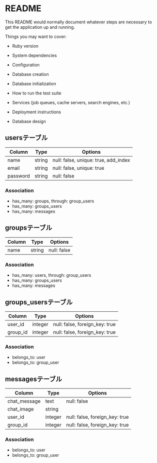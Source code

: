 # README

This README would normally document whatever steps are necessary to get the
application up and running.

Things you may want to cover:

* Ruby version

* System dependencies

* Configuration

* Database creation

* Database initialization

* How to run the test suite

* Services (job queues, cache servers, search engines, etc.)

* Deployment instructions

* Database design 
## usersテーブル

|Column|Type|Options|
|------|----|-------|
|name|string|null: false, unique: true, add_index|
|email|string|null: false, unique: true|
|password|string|null: false|

### Association
- has_many: groups, through: group_users
- has_many: groups_users
- has_many: messages


## groupsテーブル

|Column|Type|Options|
|------|----|-------|
|name|string|null: false|

### Association
- has_many: users, through: group_users
- has_many: groups_users
- has_many: messages

## groups_usersテーブル

|Column|Type|Options|
|------|----|-------|
|user_id|integer|null: false, foreign_key: true|
|group_id|integer|null: false, foreign_key: true|


### Association
- belongs_to: user
- belongs_to: group_user

## messagesテーブル

|Column|Type|Options|
|------|----|-------|
|chat_message|text|null: false|
|chat_image|string||
|user_id|integer|null: false, foreign_key: true|
|group_id|integer|null: false, foreign_key: true|


### Association
- belongs_to: user
- belongs_to: group_user